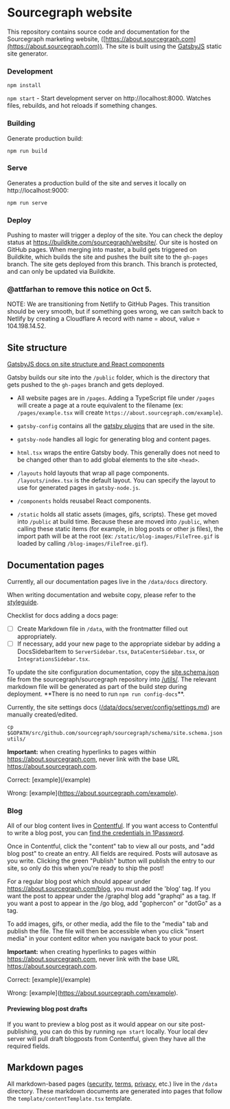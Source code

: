 # Sourcegraph website

This repository contains source code and documentation for the Sourcegraph marketing website, ([https://about.sourcegraph.com](https://about.sourcegraph.com)). The site is built using the [GatsbyJS](https://gatsbyjs.org) static site generator.

### Development

`npm install`

`npm start` - Start development server on http://localhost:8000. Watches files, rebuilds, and hot reloads if something changes.

### Building

Generate production build:

`npm run build`

### Serve

Generates a production build of the site and serves it locally on http://localhost:9000:

`npm run serve`

### Deploy

Pushing to master will trigger a deploy of the site. You can check the deploy status at https://buildkite.com/sourcegraph/website/. Our site is hosted on GitHub pages. When merging into master, a build gets triggered on Buildkite, which builds the site and pushes the built site to the `gh-pages` branch. The site gets deployed from this branch. This branch is protected, and can only be updated via Buildkite.

### @attfarhan to remove this notice on Oct 5.

NOTE: We are transitioning from Netlify to GitHub Pages. This transition should be very smooth, but if something goes wrong, we can switch back to Netlify by creating a Cloudflare A record with name = about, value = 104.198.14.52.

## Site structure

[GatsbyJS docs on site structure and React components](https://www.gatsbyjs.org/docs/building-with-components/)

Gatsby builds our site into the `/public` folder, which is the directory that gets pushed to the `gh-pages` branch and gets deployed.

- All website pages are in `/pages`. Adding a TypeScript file under `/pages` will create a page at a route equivalent to the filename (ex: `/pages/example.tsx` will create `https://about.sourcegraph.com/example`).

- `gatsby-config` contains all the [gatsby plugins](https://www.gatsbyjs.org/docs/plugins/) that are used in the site.

- `gatsby-node` handles all logic for generating blog and content pages.

- `html.tsx` wraps the entire Gatsby body. This generally does not need to be changed other than to add global elements to the site `<head>`.

- `/layouts` hold layouts that wrap all page components. `/layouts/index.tsx` is the default layout. You can specify the layout to use for generated pages in `gatsby-node.js`.

- `/components` holds reusabel React components.

- `/static` holds all static assets (images, gifs, scripts). These get moved into `/public` at build time. Because these are moved into `/public`, when calling these static items (for example, in blog posts or other js files), the import path will be at the root (ex: `/static/blog-images/FileTree.gif` is loaded by calling `/blog-images/FileTree.gif`).

## Documentation pages

Currently, all our documentation pages live in the `/data/docs` directory.

When writing documentation and website copy, please refer to the [styleguide](STYLEGUIDE.md).

Checklist for docs adding a docs page:

- [ ] Create Markdown file in `/data`, with the frontmatter filled out appropriately.
- [ ] If necessary, add your new page to the appropriate sidebar by adding a DocsSidebarItem to `ServerSidebar.tsx`, `DataCenterSidebar.tsx`, or `IntegrationsSidebar.tsx`.

To update the site configuration documentation, copy the [site.schema.json](https://sourcegraph.sgdev.org/github.com/sourcegraph/sourcegraph/-/blob/schema/site.schema.json) file from the sourcegraph/sourcegraph repository into [/utils/](/utils). The relevant markdown file will be generated as part of the build step during deployment. \*\*There is no need to run `npm run config-docs`\*\*.

Currently, the site settings docs ([/data/docs/server/config/settings.md](/data/docs/server/config/site-settings.md)) are manually created/edited.

```
cp $GOPATH/src/github.com/sourcegraph/sourcegraph/schema/site.schema.json utils/
```

**Important:** when creating hyperlinks to pages within https://about.sourcegraph.com, never link with the base URL https://about.sourcegraph.com.

Correct: \[example\]\(/example)

Wrong: \[example\]\(https://about.sourcegraph.com/example).

### Blog

All of our blog content lives in [Contentful](https://contentful.com). If you want access to Contentful to write a blog post, you can [find the credentials in 1Password](https://team-sourcegraph.1password.com/vaults/dnrhbauihkhjs5ag6vszsme45a/allitems/4qvohmn4fzhphbxi26xyei3poe).

Once in Contentful, click the "content" tab to view all our posts, and "add blog post" to create an entry. All fields are required. Posts will autosave as you write. Clicking the green "Publish" button will publish the entry to our site, so only do this when you're ready to ship the post!

For a regular blog post which should appear under https://about.sourcegraph.com/blog, you must add the 'blog' tag. If you want the post to appear under the /graphql blog add "graphql" as a tag. If you want a post to appear in the /go blog, add "gophercon" or "dotGo" as a tag.

To add images, gifs, or other media, add the file to the "media" tab and publish the file. The file will then be accessible when you click "insert media" in your content editor when you navigate back to your post.

**Important:** when creating hyperlinks to pages within https://about.sourcegraph.com, never link with the base URL https://about.sourcegraph.com.

Correct: \[example\]\(/example)

Wrong: \[example\]\(https://about.sourcegraph.com/example).

#### Previewing blog post drafts

If you want to preview a blog post as it would appear on our site post-publishing, you can do this by running `npm start` locally. Your local dev server will pull draft blogposts from Contentful, given they have all the required fields.

## Markdown pages

All markdown-based pages ([security](https://about.sourcegraph.com/security), [terms](https://about.sourcegraph.com/terms), [privacy](https://about.sourcegraph.com/privacy), etc.) live in the `/data` directory. These markdown documents are generated into pages that follow the `template/contentTemplate.tsx` template.
